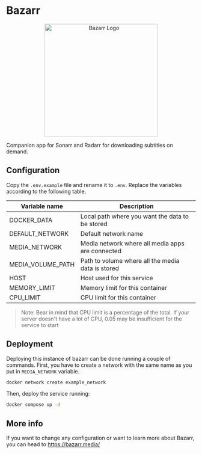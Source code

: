 # Bazarr

<p align="center">
  <img height="300" alt="Bazarr Logo" src="https://developer.asustor.com/uploadIcons/0020_999_1576215325_bazarr_256.png">
</p>

Companion app for Sonarr and Radarr for downloading subtitles on demand.

## Configuration

Copy the `.env.example` file and rename it to `.env`. Replace the variables according to the following table.

| Variable name           | Description                                      |
|-------------------------|--------------------------------------------------|
| DOCKER_DATA             | Local path where you want the data to be stored  |
| DEFAULT_NETWORK         | Default network name                             |
| MEDIA_NETWORK           | Media network where all media apps are connected |
| MEDIA_VOLUME_PATH       | Path to volume where all the media data is stored|
| HOST                    | Host used for this service                       |
| MEMORY_LIMIT            | Memory limit for this container                  |
| CPU_LIMIT               | CPU limit for this container                     |

> Note: Bear in mind that CPU limit is a percentage of the total. If your server doesn't have a lot of CPU, 0.05 may be insufficient for the service to start

## Deployment

Deploying this instance of bazarr can be done running a couple of commands. First, you have to create a network with the same name as you put in `MEDIA_NETWORK` variable.

```bash
docker network create example_network
```

Then, deploy the service running:

```bash
docker compose up -d
```

## More info

If you want to change any configuration or want to learn more about Bazarr, you can head to https://bazarr.media/